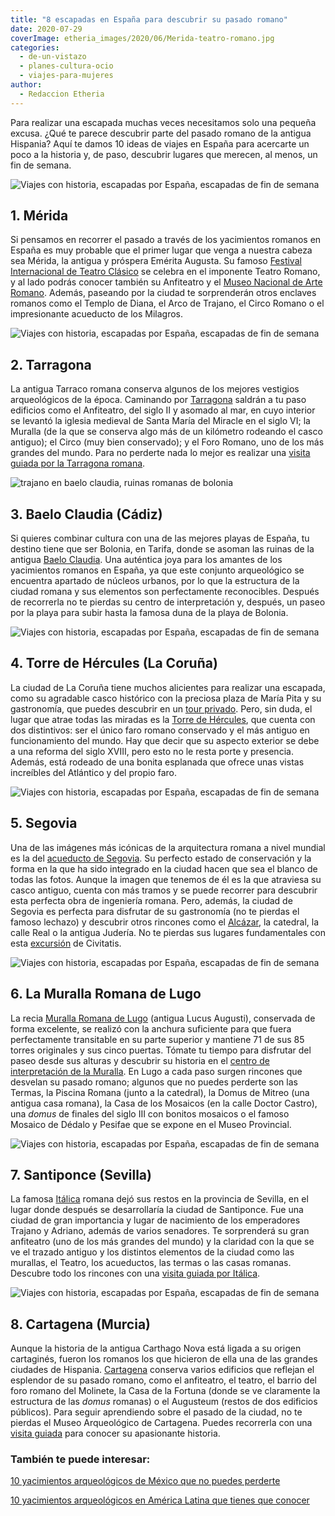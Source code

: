 ```yaml
---
title: "8 escapadas en España para descubrir su pasado romano"
date: 2020-07-29
coverImage: etheria_images/2020/06/Merida-teatro-romano.jpg
categories: 
  - de-un-vistazo
  - planes-cultura-ocio
  - viajes-para-mujeres
author: 
  - Redaccion Etheria
---
```


Para realizar una escapada muchas veces necesitamos solo una pequeña excusa. ¿Qué te parece descubrir parte del pasado romano de la antigua Hispania? Aquí te damos 10 ideas de viajes en España para acercarte un poco a la historia y, de paso, descubrir lugares que merecen, al menos, un fin de semana.

![Viajes con historia, escapadas por España, escapadas de fin de semana](etheria_images/2020/06/Merida-teatro-romano-900x600.jpg "Teatro Romano de Mérida.")

## 1\. Mérida

Si pensamos en recorrer el pasado a través de los yacimientos romanos en España es muy 
probable que el primer lugar que venga a nuestra cabeza sea Mérida, la antigua y 
próspera Emérita Augusta. Su famoso [Festival Internacional de Teatro 
Clásico](https://www.festivaldemerida.es/?gclid=Cj0KCQjwoub3BRC6ARIsABGhnyYpHiaE5zKUQLg6qu1hv2jC49ek-xICyl1TJnQkdeSW9Xd7IUYTK70aAmBMEALw_wcB) 
se celebra en el imponente Teatro Romano, y al lado podrás conocer también su Anfiteatro 
y el [Museo Nacional de Arte 
Romano](http://www.culturaydeporte.gob.es/mnromano/home.html). Además, paseando por la 
ciudad te sorprenderán otros enclaves romanos como el Templo de Diana, el Arco de 
Trajano, el Circo Romano o el impresionante acueducto de los Milagros. 

![Viajes con historia, escapadas por España, escapadas de fin de semana](etheria_images/2020/06/Tarragona-anfiteatro-900x581.jpg "Anfiteatro de Tarragona. © Malopez 21/CC BY-SA")

## 2\. Tarragona

La antigua Tarraco romana conserva algunos de los mejores vestigios arqueológicos de la 
época. Caminando por [Tarragona](https://www.tarragonaturisme.cat/es/rutas/ruta-romana) 
saldrán a tu paso edificios como el Anfiteatro, del siglo II y asomado al mar, en cuyo 
interior se levantó la iglesia medieval de Santa María del Miracle en el siglo VI; la 
Muralla (de la que se conserva algo más de un kilómetro rodeando el casco antiguo); el 
Circo (muy bien conservado); y el Foro Romano, uno de los más grandes del mundo. Para no 
perderte nada lo mejor es realizar una [visita guiada por la Tarragona 
romana](https://www.civitatis.com/es/tarragona/visita-guiada-tarragona-romana/?aid=10211). 

![trajano en baelo claudia, ruinas romanas de bolonia](etheria_images/2019/08/ruinas-romanas-bolonia.jpg "La estatua de Trajano preside la basílica de Baelo Claudia.")

## 3\. Baelo Claudia (Cádiz)

Si quieres combinar cultura con una de las mejores playas de España, tu destino tiene 
que ser Bolonia, en Tarifa, donde se asoman las ruinas de la antigua [Baelo 
Claudia](https://etheriamagazine.com/2019/08/22/guia-que-ver-ruinas-romanas-baelo-claudia-playa-bolonia/). 
Una auténtica joya para los amantes de los yacimientos romanos en España, ya que este 
conjunto arqueológico se encuentra apartado de núcleos urbanos, por lo que la estructura 
de la ciudad romana y sus elementos son perfectamente reconocibles. Después de 
recorrerla no te pierdas su centro de interpretación y, después, un paseo por la playa 
para subir hasta la famosa duna de la playa de Bolonia. 

![Viajes con historia, escapadas por España, escapadas de fin de semana](etheria_images/2020/06/La-coruna-torre-hercules-900x600.jpg "La Torre de Hércules en La Coruña. © SG")

## 4\. Torre de Hércules (La Coruña)

La ciudad de La Coruña tiene muchos alicientes para realizar una escapada, como su 
agradable casco histórico con la preciosa plaza de María Pita y su gastronomía, que 
puedes descubrir en un [tour 
privado](https://www.civitatis.com/es/la-coruna/tour-privado-coruna/?aid=10211). Pero, 
sin duda, el lugar que atrae todas las miradas es la [Torre de 
Hércules](http://www.turismocoruna.com/web/corTurServer.php?idSecweb=227&idFicha=566&id_secPadre=217&idCategoria=176), 
que cuenta con dos distintivos: ser el único faro romano conservado y el más antiguo en 
funcionamiento del mundo. Hay que decir que su aspecto exterior se debe a una reforma 
del siglo XVIII, pero esto no le resta porte y presencia. Además, está rodeado de una 
bonita esplanada que ofrece unas vistas increíbles del Atlántico y del propio faro. 

![Viajes con historia, escapadas por España, escapadas de fin de semana](etheria_images/2020/06/Acueducto-segovia-900x600.jpg "Acueducto de Segovia. © Manuel López")

## 5\. Segovia

Una de las imágenes más icónicas de la arquitectura romana a nivel mundial es la del [acueducto 
de 
Segovia](http://segoviaturismo.es/ven-a-segovia/arqueologia-en-todos-los-rincones/331-el-acueducto). 
Su perfecto estado de conservación y la forma en la que ha sido integrado en la ciudad 
hacen que sea el blanco de todas las fotos. Aunque la imagen que tenemos de él es la que 
atraviesa su casco antiguo, cuenta con más tramos y se puede recorrer para descubrir 
esta perfecta obra de ingeniería romana. Pero, además, la ciudad de Segovia es perfecta 
para disfrutar de su gastronomía (no te pierdas el famoso lechazo) y descubrir otros 
rincones como el [Alcázar](https://etheriamagazine.com/2020/03/11/que-ver-interior-precio-entradas-del-alcazar-de-segovia/), 
la catedral, la calle Real o la antigua Judería. No te pierdas sus lugares fundamentales 
con esta [excursión](https://www.civitatis.com/es/madrid/excursion-segovia/?aid=10211) 
de Civitatis. 

![Viajes con historia, escapadas por España, escapadas de fin de semana](etheria_images/2020/06/Muralla-Lugo-900x678.jpg "Muralla romana de Lugo. © Xosema/CC BY-SA")

## 6\. La Muralla Romana de Lugo

La recia [Muralla Romana de 
Lugo](https://www.turismo.gal/que-visitar/destacados/muralla-romana-de-lugo?langId=es_ES) 
(antigua Lucus Augusti), conservada de forma excelente, se realizó con la anchura 
suficiente para que fuera perfectamente transitable en su parte superior y mantiene 71 
de sus 85 torres originales y sus cinco puertas. Tómate tu tiempo para disfrutar del 
paseo desde sus alturas y descubrir su historia en el [centro de interpretación de la 
Muralla](https://www.turismo.gal/recurso/-/detalle/261366206/centro-de-interpretacion-da-muralla-de-lugo?langId=es_ES&tp=62&ctre=167). 
En Lugo a cada paso surgen rincones que desvelan su pasado romano; algunos que no puedes 
perderte son las Termas, la Piscina Romana (junto a la catedral), la Domus de Mitreo 
(una antigua casa romana), la Casa de los Mosaicos (en la calle Doctor Castro), una 
_domus_ de finales del siglo III con bonitos mosaicos o el famoso Mosaico de Dédalo y 
Pesifae que se expone en el Museo Provincial. 

![Viajes con historia, escapadas por España, escapadas de fin de semana](etheria_images/2020/06/Santiponce-termas-900x488.jpg "Termas de la antigua Itálica. © Diego Delso/CC BY-SA")

## 7\. Santiponce (Sevilla)

La famosa [Itálica](https://www.andalucia.org/es/santiponce-turismo-cultural-conjunto-arqueologico-de-italica) 
romana dejó sus restos en la provincia de Sevilla, en el lugar donde después se 
desarrollaría la ciudad de Santiponce. Fue una ciudad de gran importancia y lugar de 
nacimiento de los emperadores Trajano y Adriano, además de varios senadores. Te 
sorprenderá su gran anfiteatro (uno de los más grandes del mundo) y la claridad con la 
que se ve el trazado antiguo y los distintos elementos de la ciudad como las murallas, 
el Teatro, los acueductos, las termas o las casas romanas. Descubre todo los rincones 
con una [visita guiada por 
Itálica](https://www.civitatis.com/es/santiponce/visita-guiada-italica/?aid=10211). 

![Viajes con historia, escapadas por España, escapadas de fin de semana](etheria_images/2020/06/Cartagena-teatro-romano-900x675.jpg "Teatro Romano de Cartagena. © Nano Sánchez")

## 8\. Cartagena (Murcia)

Aunque la historia de la antigua Carthago Nova está ligada a su origen cartaginés, 
fueron los romanos los que hicieron de ella una de las grandes ciudades de Hispania. [Cartagena](https://turismo.cartagena.es/itinerario_arqueologico.asp) 
conserva varios edificios que reflejan el esplendor de su pasado romano, como el 
anfiteatro, el teatro, el barrio del foro romano del Molinete, la Casa de la Fortuna 
(donde se ve claramente la estructura de las _domus_ romanas) o el Augusteum (restos de 
dos edificios públicos). Para seguir aprendiendo sobre el pasado de la ciudad, no te 
pierdas el Museo Arqueológico de Cartagena. Puedes recorrerla con una [visita 
guiada](https://www.civitatis.com/es/cartagena/visita-guiada-cartagena/?aid=10211) para 
conocer su apasionante historia. 

### También te puede interesar:

[10 yacimientos arqueológicos de México que no puedes 
perderte](https://etheriamagazine.com/2021/03/30/mejores-yacimientos-arqueologicos-mexico/) 

[10 yacimientos arqueológicos en América Latina que tienes que 
conocer](https://etheriamagazine.com/2019/05/29/10-yacimientos-arqueologicos-america-latina/)
